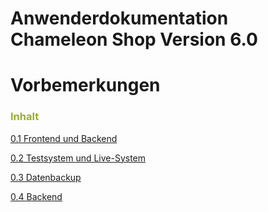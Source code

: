 Anwenderdokumentation Chameleon Shop Version 6.0
=======


# Vorbemerkungen

### <span style="color:#99B122">Inhalt</span>

[0.1 Frontend und Backend](2_frontend_und_backend.md)

[0.2 Testsystem und Live-System](3_testsystem_und_live-system.md)

[0.3 Datenbackup](4_datenbackup.md)

[0.4 Backend](5_backend.md)

